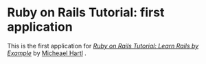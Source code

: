 # Ruby on Rails Tutorial: first application

This is the first application for 
[*Ruby on Rails Tutorial: Learn Rails by Example*](http://railstutorial.org/)
by [Micheael Hartl](http://michaelhartl.com/) .